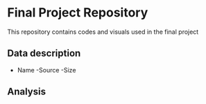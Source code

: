 # Final Project Repository

This repository contains codes and visuals used in the final project

## Data description

- Name
-Source
-Size 

## Analysis